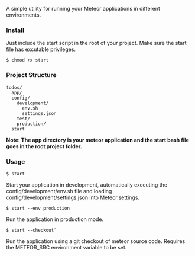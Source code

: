 A simple utility for running your Meteor applications in different environments.

### Install

Just include the start script in the root of your project. Make sure the start
file has excutable privileges.

`$ chmod +x start`

### Project Structure

```
todos/
  app/
  config/
    development/
      env.sh
      settings.json
    test/
    production/
  start
```

**Note: The app directory is your meteor application and the start bash file
goes in the root project folder.**

### Usage

```
$ start
```
Start your application in development, automatically executing the
config/development/env.sh file and loading config/development/settings.json into
Meteor.settings.

```
$ start --env production
```
Run the application in production mode.

```
$ start --checkout`
```
Run the application using a git checkout of meteor source code. Requires the
METEOR_SRC environment variable to be set.
